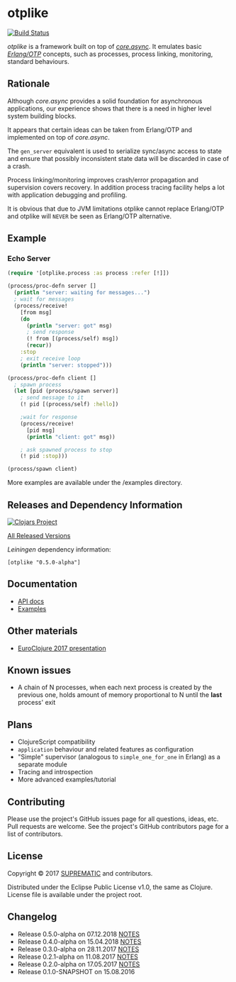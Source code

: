 # otplike

[![Build Status][1]][2]

_otplike_ is a framework built on top of [_core.async_][3]. It emulates basic
[_Erlang/OTP_][4] concepts, such as processes, process linking, monitoring,
standard behaviours.

## Rationale

Although _core.async_ provides a solid foundation for asynchronous
applications, our experience shows that there is a need in higher level
system building blocks.

It appears that certain ideas can be taken from Erlang/OTP and implemented
on top of _core.async_.

The `gen_server` equivalent is used to serialize sync/async access to state
and ensure that possibly inconsistent state data will be discarded in case
of a crash.

Process linking/monitoring improves crash/error propagation and supervision
covers recovery. In addition process tracing facility helps a lot with
application debugging and profiling.

It is obvious that due to JVM limitations otplike cannot replace Erlang/OTP
and otplike will `NEVER` be seen as Erlang/OTP alternative.

## Example

### Echo Server

```clojure
(require '[otplike.process :as process :refer [!]])

(process/proc-defn server []
  (println "server: waiting for messages...")
  ; wait for messages
  (process/receive!
    [from msg]
    (do
      (println "server: got" msg)
      ; send response
      (! from [(process/self) msg])
      (recur))
    :stop
    ; exit receive loop
    (println "server: stopped")))

(process/proc-defn client []
  ; spawn process
  (let [pid (process/spawn server)]
    ; send message to it
    (! pid [(process/self) :hello])

    ;wait for response
    (process/receive!
      [pid msg]
      (println "client: got" msg))

    ; ask spawned process to stop
    (! pid :stop)))

(process/spawn client)
```

More examples are available under the /examples directory.

## Releases and Dependency Information

[![Clojars Project][5]][6]

[All Released Versions][7]

_Leiningen_ dependency information:

    [otplike "0.5.0-alpha"]

## Documentation

* [API docs][8]
* [Examples][9]

## Other materials

* [EuroClojure 2017 presentation][12]

## Known issues

* A chain of N processes, when each next process is created by the previous
one, holds amount of memory proportional to N until the **last** process' exit

## Plans

* ClojureScript compatibility
* `application` behaviour and related features as configuration
* "Simple" supervisor (analogous to `simple_one_for_one` in Erlang) as
a separate module
* Tracing and introspection
* More advanced examples/tutorial

## Contributing

Please use the project's GitHub issues page for all questions, ideas,
etc. Pull requests are welcome. See the project's GitHub contributors
page for a list of contributors.

## License

Copyright © 2017 [SUPREMATIC][10] and contributors.

Distributed under the Eclipse Public License v1.0,
the same as Clojure. License file is available under the project root.

## Changelog

* Release 0.5.0-alpha on 07.12.2018 [NOTES][16]
* Release 0.4.0-alpha on 15.04.2018 [NOTES][15]
* Release 0.3.0-alpha on 28.11.2017 [NOTES][14]
* Release 0.2.1-alpha on 11.08.2017 [NOTES][13]
* Release 0.2.0-alpha on 17.05.2017 [NOTES][11]
* Release 0.1.0-SNAPSHOT on 15.08.2016

[1]: https://travis-ci.org/suprematic/otplike.svg?branch=master
[2]: https://travis-ci.org/suprematic/otplike
[3]: https://github.com/clojure/core.async
[4]: http://www.erlang.org/
[5]: https://img.shields.io/clojars/v/otplike.svg
[6]: https://clojars.org/otplike
[7]: https://clojars.org/otplike
[8]: https://suprematic.github.io/otplike/api/0.5.0-alpha/index.html
[9]: https://github.com/suprematic/otplike/tree/master/examples/otplike/example
[10]: http://suprematic.net/
[11]: https://github.com/suprematic/otplike/releases/tag/0.2.0
[12]: https://suprematic.github.io/otplike/euroclojure2017/
[13]: https://github.com/suprematic/otplike/releases/tag/0.2.1
[14]: https://github.com/suprematic/otplike/releases/tag/0.3.0
[15]: https://github.com/suprematic/otplike/releases/tag/0.4.0-alpha
[16]: https://github.com/suprematic/otplike/releases/tag/0.5.0-alpha
